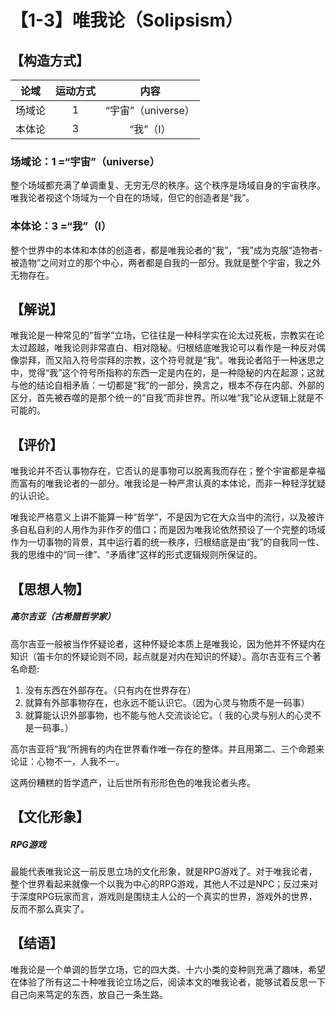 # 【1-3】唯我论（Solipsism）
## 【构造方式】
| 论域 | 运动方式           | 内容 |
|:----:|:----------------:|:----:|
| 场域论   | 1|  “宇宙”（universe）  |
| 本体论   | 3|  “我”（I）  |

### 场域论：1 =“宇宙”（universe）
整个场域都充满了单调重复、无穷无尽的秩序。这个秩序是场域自身的宇宙秩序。唯我论者视这个场域为一个自在的场域，但它的创造者是“我”。
### 本体论：3 =“我”（I）
整个世界中的本体和本体的创造者，都是唯我论者的“我”，“我”成为克服“造物者-被造物”之间对立的那个中心，两者都是自我的一部分。我就是整个宇宙，我之外无物存在。

## 【解说】
唯我论是一种常见的“哲学”立场，它往往是一种科学实在论太过死板，宗教实在论太过超越，唯我论则非常直白、相对隐秘。归根结底唯我论可以看作是一种反对偶像崇拜，而又陷入符号崇拜的宗教，这个符号就是“我”。唯我论者陷于一种迷思之中，觉得“我”这个符号所指称的东西一定是内在的，是一种隐秘的内在起源；这就与他的结论自相矛盾：一切都是“我”的一部分，换言之，根本不存在内部、外部的区分，首先被吞噬的是那个统一的“自我”而非世界。所以唯“我”论从逻辑上就是不可能的。
## 【评价】
唯我论并不否认事物存在，它否认的是事物可以脱离我而存在；整个宇宙都是幸福而富有的唯我论者的一部分。唯我论是一种严肃认真的本体论，而非一种轻浮犹疑的认识论。

唯我论严格意义上讲不能算一种“哲学”，不是因为它在大众当中的流行，以及被许多自私自利的人用作为非作歹的借口；而是因为唯我论依然预设了一个完整的场域作为一切事物的背景，其中运行着的统一秩序，归根结底是由“我”的自我同一性、我的思维中的“同一律”、“矛盾律”这样的形式逻辑规则所保证的。
## 【思想人物】
##### 高尔吉亚（古希腊哲学家）
高尔吉亚一般被当作怀疑论者，这种怀疑论本质上是唯我论，因为他并不怀疑内在知识（笛卡尔的怀疑论则不同，起点就是对内在知识的怀疑）。高尔吉亚有三个著名命题:

1. 没有东西在外部存在。（只有内在世界存在）
2. 就算有外部事物存在，也永远不能认识它。（因为心灵与物质不是一码事）
3. 就算能认识外部事物，也不能与他人交流谈论它。（
我的心灵与别人的心灵不是一码事。）

高尔吉亚将“我”所拥有的内在世界看作唯一存在的整体。并且用第二、三个命题来论证：心物不一，人我不一。

这两份糟糕的哲学遗产，让后世所有形形色色的唯我论者头疼。
## 【文化形象】
##### RPG游戏
最能代表唯我论这一前反思立场的文化形象，就是RPG游戏了。对于唯我论者，整个世界看起来就像一个以我为中心的RPG游戏，其他人不过是NPC；反过来对于深度RPG玩家而言，游戏则是围绕主人公的一个真实的世界，游戏外的世界，反而不那么真实了。

## 【结语】
唯我论是一个单调的哲学立场，它的四大类、十六小类的变种则充满了趣味，希望在体验了所有这二十种唯我论立场之后，阅读本文的唯我论者，能够试着反思一下自己向来笃定的东西，放自己一条生路。
